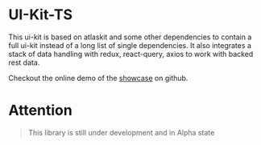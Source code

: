# UI-Kit-TS

This ui-kit is based on atlaskit and some other dependencies to contain a full
ui-kit instead of a long list of single dependencies. It also integrates a stack of data handling
with redux, react-query, axios to work with backed rest data.

Checkout the online demo of the [showcase](https://linked-planet.github.io/ui-kit-ts/) on github.

# Attention
> This library is still under development and in Alpha state